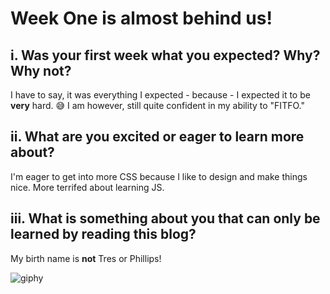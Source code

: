 # Week One is almost behind us!

## i. Was your first week what you expected? Why? Why not?
I have to say, it was everything I expected - because - I expected it to be **very** hard. :sweat_smile:
I am however, still quite confident in my ability to "FITFO."

## ii. What are you excited or eager to learn more about?
I'm eager to get into more CSS because I like to design and make things nice. More terrifed about learning JS.

## iii. What is something about you that can only be learned by reading this blog?
My birth name is **not** Tres or Phillips!


![giphy](https://github.com/tresphill/tresphill.github.io/assets/142924200/905976ce-23d3-4389-b401-166e2dc5b7cf)
